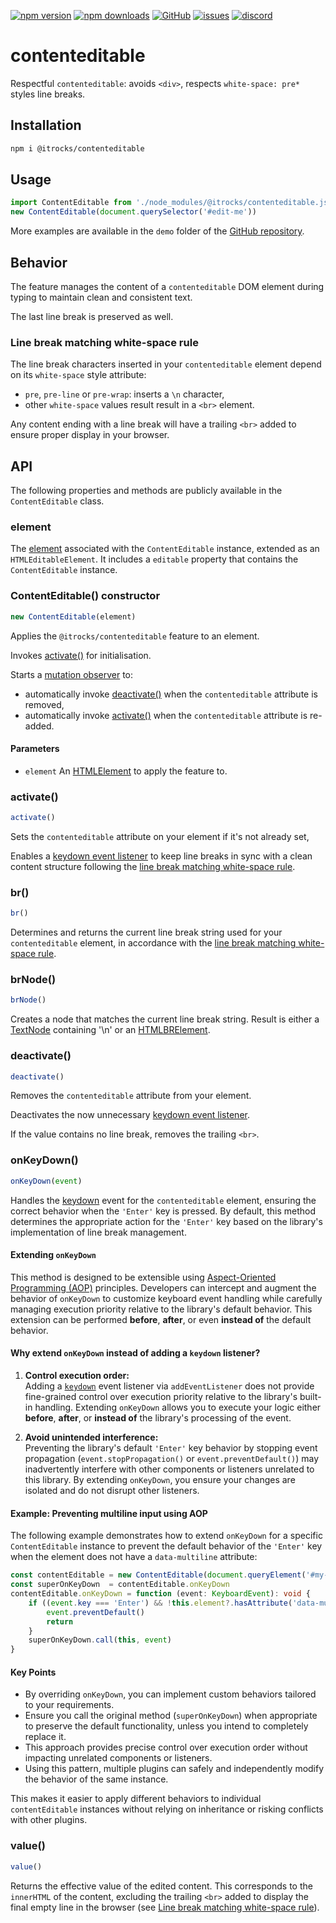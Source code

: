 [![npm version](https://img.shields.io/npm/v/@itrocks/contenteditable?logo=npm)](https://www.npmjs.org/package/@itrocks/contenteditable)
[![npm downloads](https://img.shields.io/npm/dm/@itrocks/contenteditable)](https://www.npmjs.org/package/@itrocks/contenteditable)
[![GitHub](https://img.shields.io/github/last-commit/itrocks-ts/contenteditable?color=2dba4e&label=commit&logo=github)](https://github.com/itrocks-ts/contenteditable)
[![issues](https://img.shields.io/github/issues/itrocks-ts/contenteditable)](https://github.com/itrocks-ts/contenteditable/issues)
[![discord](https://img.shields.io/discord/1314141024020467782?color=7289da&label=discord&logo=discord&logoColor=white)](https://discord.gg/WFPJjmUx)

# contenteditable

Respectful `contenteditable`: avoids `<div>`, respects `white-space: pre*` styles line breaks.

## Installation

```bash
npm i @itrocks/contenteditable
```

## Usage

```ts
import ContentEditable from './node_modules/@itrocks/contenteditable.js'
new ContentEditable(document.querySelector('#edit-me'))
```

More examples are available in the `demo` folder of the
[GitHub repository](https://github.com/itrocks-ts/contenteditable).

## Behavior

The feature manages the content of a `contenteditable` DOM element during typing
to maintain clean and consistent text.

The last line break is preserved as well.

### Line break matching white-space rule

The line break characters inserted in your `contenteditable` element
depend on its `white-space` style attribute:
- `pre`, `pre-line` or `pre-wrap`: inserts a `\n` character,
- other `white-space` values result result in a `<br>` element.

Any content ending with a line break will have a trailing `<br>` added to ensure proper display in your browser.

## API

The following properties and methods are publicly available in the `ContentEditable` class.

### element

The [element](#Parameters) associated with the `ContentEditable` instance,
extended as an `HTMLEditableElement`. It includes a `editable` property that contains the `ContentEditable` instance.

### ContentEditable() constructor

```ts
new ContentEditable(element)
```

Applies the `@itrocks/contenteditable` feature to an element.

Invokes [activate()](#activate) for initialisation.

Starts a [mutation observer](http://developer.mozilla.org/docs/Web/API/MutationObserver) to:
- automatically invoke [deactivate()](#deactivate) when the `contenteditable` attribute is removed,
- automatically invoke [activate()](#activate) when the `contenteditable` attribute is re-added.

#### Parameters

- `element` An [HTMLElement](https://developer.mozilla.org/docs/Web/API/HTMLElement) to apply the feature to.

### activate()

```ts
activate()
```

Sets the `contenteditable` attribute on your element if it's not already set,

Enables a [keydown event listener](https://developer.mozilla.org/docs/Web/API/Element/keydown_event)
to keep line breaks in sync with a clean content structure following the
[line break matching white-space rule](#line-break-matching-white-space-rule).

### br()

```ts
br()
```

Determines and returns the current line break string used for your `contenteditable` element,
in accordance with the [line break matching white-space rule](#line-break-matching-white-space-rule).

### brNode()

```ts
brNode()
```

Creates a node that matches the current line break string.
Result is either a [TextNode](https://developer.mozilla.org/docs/Web/API/Document/createTextNode) containing '\n'
or an [HTMLBRElement](https://developer.mozilla.org/docs/Web/API/HTMLBRElement).

### deactivate()

```ts
deactivate()
```

Removes the `contenteditable` attribute from your element.

Deactivates the now unnecessary
[keydown event listener](https://developer.mozilla.org/docs/Web/API/Element/keydown_event).

If the value contains no line break, removes the trailing `<br>`.

### onKeyDown()

```ts
onKeyDown(event)
```

Handles the [keydown](https://developer.mozilla.org/docs/Web/API/Element/keydown_event) event
for the `contenteditable` element, ensuring the correct behavior when the `'Enter'` key is pressed.
By default, this method determines the appropriate action for the `'Enter'` key
based on the library's implementation of line break management.

#### Extending `onKeyDown`

This method is designed to be extensible
using [Aspect-Oriented Programming (AOP)](https://en.wikipedia.org/wiki/Aspect-oriented_programming) principles.
Developers can intercept and augment the behavior of `onKeyDown` to customize keyboard event handling
while carefully managing execution priority relative to the library's default behavior.
This extension can be performed **before**, **after**, or even **instead of** the default behavior.

#### Why extend `onKeyDown` instead of adding a `keydown` listener?

1. **Control execution order:**  
   Adding a [`keydown`](https://developer.mozilla.org/docs/Web/API/EventTarget/addEventListener)
   event listener via `addEventListener` does not provide fine-grained control over execution priority
   relative to the library's built-in handling. Extending `onKeyDown` allows you to execute your logic either **before**,
   **after**, or **instead of** the library's processing of the event.

2. **Avoid unintended interference:**  
   Preventing the library's default `'Enter'` key behavior by stopping event propagation
   (`event.stopPropagation()` or `event.preventDefault()`)
   may inadvertently interfere with other components or listeners unrelated to this library.
   By extending `onKeyDown`, you ensure your changes are isolated and do not disrupt other listeners.

#### Example: Preventing multiline input using AOP

The following example demonstrates how to extend `onKeyDown` for a specific `ContentEditable` instance
to prevent the default behavior of the `'Enter'` key when the element does not have a `data-multiline` attribute:

```ts
const contentEditable = new ContentEditable(document.queryElement('#my-editable'))
const superOnKeyDown  = contentEditable.onKeyDown
contentEditable.onKeyDown = function (event: KeyboardEvent): void {
	if ((event.key === 'Enter') && !this.element?.hasAttribute('data-multiline')) {
		event.preventDefault()
		return
	}
	superOnKeyDown.call(this, event)
}
```

#### Key Points

- By overriding `onKeyDown`, you can implement custom behaviors tailored to your requirements.
- Ensure you call the original method (`superOnKeyDown`) when appropriate to preserve the default functionality,
  unless you intend to completely replace it.
- This approach provides precise control over execution order without impacting unrelated components or listeners.
- Using this pattern, multiple plugins can safely and independently modify the behavior of the same instance.

This makes it easier to apply different behaviors to individual `contentEditable` instances
without relying on inheritance or risking conflicts with other plugins.

### value()

```ts
value()
```

Returns the effective value of the edited content.
This corresponds to the `innerHTML` of the content,
excluding the trailing `<br>` added to display the final empty line in the browser
(see [Line break matching white-space rule](#line-break-matching-white-space-rule)).
